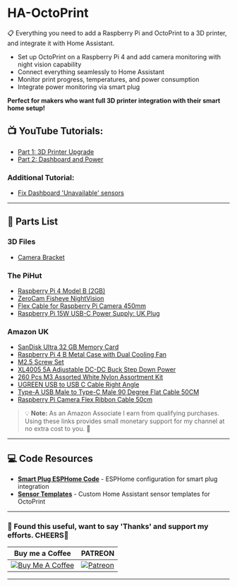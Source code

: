 # HA-OctoPrint

📋 Everything you need to add a Raspberry Pi and OctoPrint to a 3D printer, and integrate it with Home Assistant.

- Set up OctoPrint on a Raspberry Pi 4 and add camera monitoring with night vision capability  
- Connect everything seamlessly to Home Assistant
- Monitor print progress, temperatures, and power consumption
- Integrate power monitoring via smart plug

**Perfect for makers who want full 3D printer integration with their smart home setup!**

## 📺 **YouTube Tutorials:**
- [Part 1: 3D Printer Upgrade](https://youtu.be/UFJ8iK5g7hI)
- [Part 2: Dashboard and Power](https://youtu.be/vovr4zoI0UI)
### Additional Tutorial:
- [Fix Dashboard 'Unavailable' sensors](https://youtu.be/Wj-HQ_0qkiE)
---

## 🛒 Parts List

### 3D Files
- [Camera Bracket](https://www.thingiverse.com/thing:7068269)

### The PiHut
- [Raspberry Pi 4 Model B (2GB)](https://thepihut.com/products/raspberry-pi-4-model-b)
- [ZeroCam Fisheye NightVision](https://thepihut.com/products/zerocam-fisheye-nightvision-for-pizero-raspberry-pi-3)
- [Flex Cable for Raspberry Pi Camera 450mm](https://thepihut.com/products/flex-cable-for-raspberry-pi-camera-or-display-18-457mm)
- [Raspberry Pi 15W USB-C Power Supply: UK Plug](https://thepihut.com/products/raspberry-pi-psu-uk)

### Amazon UK
- [SanDisk Ultra 32 GB Memory Card](https://amzn.to/3Hfa2vp)
- [Raspberry Pi 4 B Metal Case with Dual Cooling Fan](https://amzn.to/3Hk5Qe3)
- [M2.5 Screw Set](https://amzn.to/4dGhXhn)
- [XL4005 5A Adjustable DC-DC Buck Step Down Power](https://amzn.to/3HjgOR2)
- [260 Pcs M3 Assorted White Nylon Assortment Kit](https://amzn.to/43zVRsj)
- [UGREEN USB to USB C Cable Right Angle](https://amzn.to/43CNHQ9)
- [Type-A USB Male to Type-C Male 90 Degree Flat Cable 50CM](https://amzn.to/4kjKc8d)
- [Raspberry Pi Camera Flex Ribbon Cable 50cm](https://amzn.to/4kMKtR5)

> 💡 **Note:** As an Amazon Associate I earn from qualifying purchases. Using these links provides small monetary support for my channel at no extra cost to you. 💖

---

## 💻 Code Resources

- **[Smart Plug ESPHome Code](https://github.com/3ative/HA-OctoPrint/blob/main/Smart_Plug.yaml)** - ESPHome configuration for smart plug integration
- **[Sensor Templates](https://github.com/3ative/HA-OctoPrint/blob/main/octoprint_custom_sensors.yaml)** - Custom Home Assistant sensor templates for OctoPrint

---
### 🤝 Found this useful, want to say 'Thanks' and support my efforts. CHEERS🍺
| Buy me a Coffee | PATREON |
|-----------------|---------|
| [![Buy Me A Coffee](https://img.shields.io/badge/Buy%20Me%20A%20Coffee-donate-yellow.svg?style=flat-square&logo=buy-me-a-coffee)](https://www.buymeacoffee.com/3ative) | [![Patreon](https://img.shields.io/badge/Patreon-support-red.svg?style=flat-square&logo=patreon)](https://www.patreon.com/3ative) |
---
